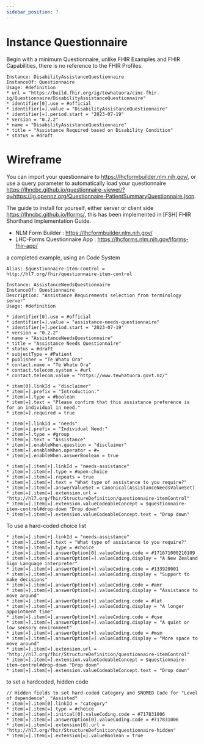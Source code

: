 ```yaml
---
sidebar_position: 7
---
```


# Instance Questionnaire

Begin with a minimum Questionnaire, unlike FHIR Examples and FHIR Capabilities, there is no reference to the FHIR Profiles.

```
Instance: DisabilityAssistanceQuestionnaire
InstanceOf: Questionnaire
Usage: #definition
* url = "https://build.fhir.org/ig/tewhatuora/cinc-fhir-ig/Questionnaire/DisabilityAssistanceQuestionnaire"
* identifier[0].use = #official
* identifier[=].value = "DisabilityAssistanceQuestionnaire"
* identifier[=].period.start = "2023-07-19"
* version = "0.2.2"
* name = "DisabilityAssistanceQuestionnaire"
* title = "Assistance Required based on Disability Condition"
* status = #draft
```

# Wireframe

You can import your questionnaire to https://lhcformbuilder.nlm.nih.gov/, or use a query parameter to automatically load your questionnaire https://lhncbc.github.io/questionnaire-viewer/?q=https://ig.opennz.org/Questionnaire-PatientSummaryQuestionnaire.json.

The guide to install for yourself, either server or client side https://lhncbc.github.io/lforms/, this has been implemented in [FSH] FHIR Shorthand Implementation Guide.

- NLM Form Builder : https://lhcformbuilder.nlm.nih.gov/
- LHC-Forms Questionnaire App : https://lhcforms.nlm.nih.gov/lforms-fhir-app/

a completed example, using an Code System

```
Alias: $questionnaire-item-control = http://hl7.org/fhir/questionnaire-item-control

Instance: AssistanceNeedsQuestionnaire
InstanceOf: Questionnaire
Description: "Assistance Requirements selection from terminology server"
Usage: #definition

* identifier[0].use = #official
* identifier[=].value = "assistance-needs-questionnaire"
* identifier[=].period.start = "2023-07-19"
* version = "0.2.2"
* name = "AssistanceNeedsQuestionnaire"
* title = "Assistance Needs Questionnaire"
* status = #draft
* subjectType = #Patient
* publisher = "Te Whatu Ora"
* contact.name = "Te Whatu Ora"
* contact.telecom.system = #url
* contact.telecom.value = "https://www.tewhatuora.govt.nz/"

* item[0].linkId = "disclaimer"
* item[=].prefix = "Introduction:"
* item[=].type = #boolean
* item[=].text = "Please confirm that this assistance preference is for an individual in need."
* item[=].required = true

* item[+].linkId = "needs"
* item[=].prefix = "Individual Need:"
* item[=].type = #group
* item[=].text = "Assistance"
* item[=].enableWhen.question = "disclaimer"
* item[=].enableWhen.operator = #=
* item[=].enableWhen.answerBoolean = true

* item[=].item[+].linkId = "needs-assistance"
* item[=].item[=].type = #open-choice
* item[=].item[=].repeats = true
* item[=].item[=].text = "What type of assistance to you require?"
* item[=].item[=].answerValueSet = Canonical(AssistanceNeedsValueSet)
* item[=].item[=].extension.url = "http://hl7.org/fhir/StructureDefinition/questionnaire-itemControl"
* item[=].item[=].extension.valueCodeableConcept = $questionnaire-item-control#drop-down "Drop down"
* item[=].item[=].extension.valueCodeableConcept.text = "Drop down"
```

To use a hard-coded choice list

```
* item[=].item[+].linkId = "needs-assistance"
* item[=].item[=].text = "What type of assistance to you require?"
* item[=].item[=].type = #choice
* item[=].item[=].answerOption[0].valueCoding.code = #171671000210109
* item[=].item[=].answerOption[=].valueCoding.display = "A New Zealand Sign Language interpreter"
* item[=].item[=].answerOption[+].valueCoding.code = #133920001
* item[=].item[=].answerOption[=].valueCoding.display = "Support to make decisions"
* item[=].item[=].answerOption[+].valueCoding.code = #amr
* item[=].item[=].answerOption[=].valueCoding.display = "Assistance to move around"
* item[=].item[=].answerOption[+].valueCoding.code = #lat
* item[=].item[=].answerOption[=].valueCoding.display = "A longer appointment time"
* item[=].item[=].answerOption[+].valueCoding.code = #qse
* item[=].item[=].answerOption[=].valueCoding.display = "A quiet or low sensory environment"
* item[=].item[=].answerOption[+].valueCoding.code = #msm
* item[=].item[=].answerOption[=].valueCoding.display = "More space to move around"
* item[=].item[=].extension.url = "http://hl7.org/fhir/StructureDefinition/questionnaire-itemControl"
* item[=].item[=].extension.valueCodeableConcept = $questionnaire-item-control#drop-down "Drop down"
* item[=].item[=].extension.valueCodeableConcept.text = "Drop down"
```

to set a hardcoded, hidden code

```
// Hidden fields to set hard-coded Category and SNOMED Code for "Level of dependence", "Assisted"
* item[=].item[0].linkId = "category"
* item[=].item[=].type = #choice
* item[=].item[=].initial[0].valueCoding.code = #717831006
* item[=].item[=].answerOption[0].valueCoding.code = #717831006
* item[=].item[=].extension[0].url = "http://hl7.org/fhir/StructureDefinition/questionnaire-hidden"
* item[=].item[=].extension[=].valueBoolean = true
```